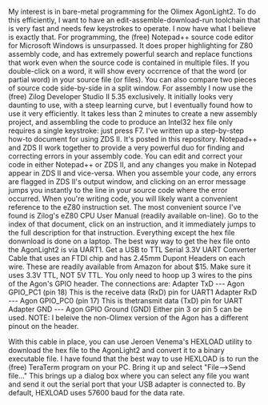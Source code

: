 My interest is in bare-metal programming for the Olimex AgonLight2. To do this efficiently, I want to have an edit-assemble-download-run toolchain that is very fast and needs few keystrokes to operate. I now have what I believe is exactly that.
For programming, the (free) Notepad++ source code editor for Microsoft Windows is unsurpassed. It does proper highlighting for Z80 assembly code, and has extremely powerful search and replace functions that work even when the source code is contained in multiple files. If you double-click on a word, it will show every occrrence of that the word (or partial word)
in your source file (or files). You can also compare two pieces of source code side-by-side in a split window.
For assembly I now use the (free) Zilog Developer Studio II 5.35 exclusively. It initially looks very daunting to use, with a steep learning curve, but I eventually found how to use it very efficiently. It takes less than 2 minutes to create a new assembly project, and assembling the code to produce an Intel32 hex file only requires a single keystroke: just press F7. I've written up a step-by-step how-to document for using ZDS II. It's posted in this repository.
Notepad++ and ZDS II work together to provide a very powerful duo for finding and correcting errors in your assembly code. You can edit and correct your code in either Notepad++ or ZDS II, and any changes you make in Notepad appear in ZDS II and vice-versa. When you assemble your code, any errors are flagged in ZDS II's output window, and clicking on an error message jumps you instantly to the line in your source code where the error occurred.
When you're writing code, you will likely want a convenient reference to the eZ80 instruction set. The most convenient source I've found is Zilog's eZ80 CPU User Manual (readily available on-line). Go to the index of that document, click on an instruction, and it immediately jumps to the full description for that instruction.
Everything except the hex file donwnload is done on a laptop. The best way way to get the hex file onto the AgonLight2 is via UART1. Get a USB to TTL Serial 3.3V UART Converter Cable that uses an FTDI chip and has 2.45mm Dupont Headers on each wire.  These are readily available from Amazon for about $15. Make sure it uses 3.3V TTL, NOT 5V TTL. You only need to hoop up 3 wires to the pins of the Agon's GPIO header. The connections are:
	Adapter TxD --- Agon GPIO_PC1 (pin 18)  This is the receive data (RxD) pin for UART1
	Adapter RxD --- Agon GPIO_PC0 (pin 17)  This is thetransmit data (TxD) pin for UART
  Adapter GND --- Agon GPIO Ground (GND)  Either pin 3 or pin 5 can be used.
NOTE: I beleive the non-Olimex version of the Agon has a different pinout on the header.

With this cable in place, you can use Jeroen Venema's HEXLOAD utility to download the hex file to the AgonLight2 and convert it to a binary executable file. I have found that the best way to use HEXLOAD is to run the (free) TeraTerm program on your PC. Bring it up and select "File-->Send file..."  This brings up a dialog box where you can select any file you want and send it out the serial port that your USB adapter is connected to. By default, HEXLOAD uses 57600 baud for the data rate.
